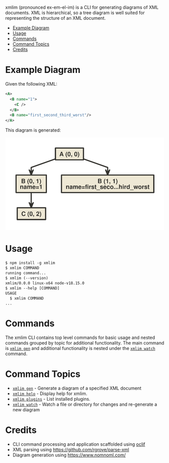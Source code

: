 xmlim (pronounced ex-em-el-im) is a CLI for generating diagrams of XML documents. XML is hierarchical, so a tree diagram is well suited for representing the structure of an XML document.

<!-- toc -->
* [Example Diagram](#example-diagram)
* [Usage](#usage)
* [Commands](#commands)
* [Command Topics](#command-topics)
* [Credits](#credits)
<!-- tocstop -->

# Example Diagram

Given the following XML:

```xml
<A>
  <B name="1">
    <C />
  </B>
  <B name="first_second_third_worst"/>
</A>
```

This diagram is generated:

![example_diagram](test/examples/example1.svg)

# Usage

<!-- usage -->
```sh-session
$ npm install -g xmlim
$ xmlim COMMAND
running command...
$ xmlim (--version)
xmlim/0.0.0 linux-x64 node-v18.15.0
$ xmlim --help [COMMAND]
USAGE
  $ xmlim COMMAND
...
```
<!-- usagestop -->

# Commands

The xmlim CLI contains top level commands for basic usage and nested commands grouped by topic for additional functionality. The main command is [`xmlim gen`](docs/gen.md) and additional functionality is nested under the [`xmlim watch`](docs/watch.md) command.

<!-- commands -->
# Command Topics

* [`xmlim gen`](docs/gen.md) - Generate a diagram of a specified XML document
* [`xmlim help`](docs/help.md) - Display help for xmlim.
* [`xmlim plugins`](docs/plugins.md) - List installed plugins.
* [`xmlim watch`](docs/watch.md) - Watch a file or directory for changes and re-generate a new diagram

<!-- commandsstop -->

# Credits

- CLI command processing and application scaffolded using [oclif](https://github.com/oclif/oclif)
- XML parsing using https://github.com/rgrove/parse-xml
- Diagram generation using https://www.nomnoml.com/
